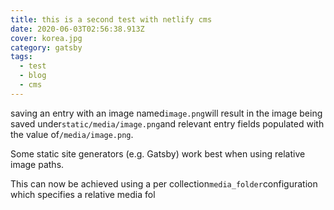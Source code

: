 ```yaml
---
title: this is a second test with netlify cms
date: 2020-06-03T02:56:38.913Z
cover: korea.jpg
category: gatsby
tags:
  - test
  - blog
  - cms
---
```

<!--StartFragment-->

saving an entry with an image named`image.png`will result in the image being saved under`static/media/image.png`and relevant entry fields populated with the value of`/media/image.png`.

Some static site generators (e.g. Gatsby) work best when using relative image paths.

This can now be achieved using a per collection`media_folder`configuration which specifies a relative media fol

<!--EndFragment-->